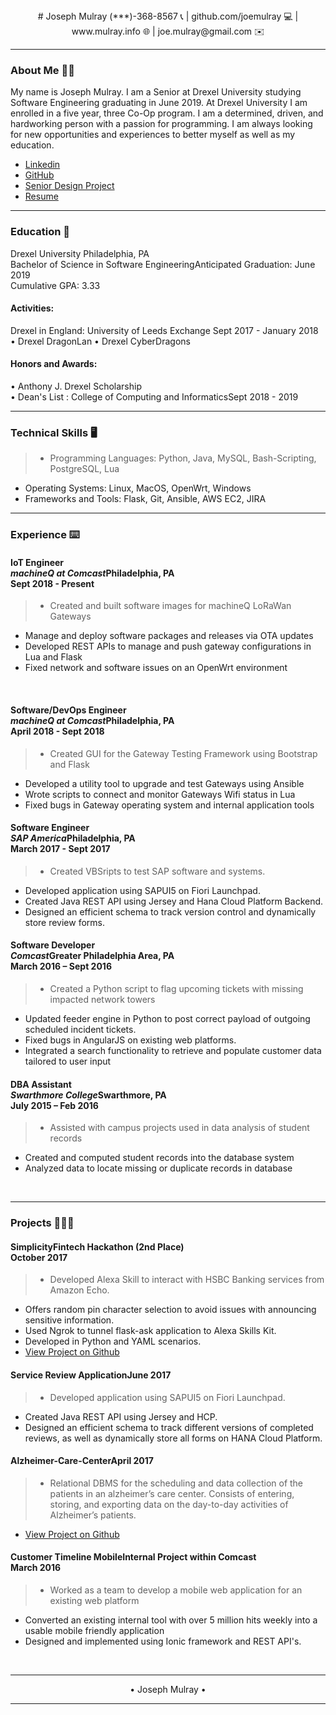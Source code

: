 <center>
# Joseph Mulray
(***)-368-8567 📞 <font class="input">|</font> github.com/joemulray 💻 <font class="input">|</font> www.mulray.info 🌐 <font class="input">|</font>  joe.mulray@gmail.com ✉️<br/>
</center>

-------------------
### About Me 🧔🏻

My name is Joseph Mulray. I am a Senior at Drexel University studying Software Engineering graduating in June 2019. At Drexel University I am enrolled in a five year, three Co-Op program. I am a determined, driven, and hardworking person with a passion for programming. I am always looking for new opportunities and experiences to better myself as well as my education.

* [Linkedin](https://www.linkedin.com/in/josephmulray/)
* [GitHub](https://github.com/joemulray)
* [Senior Design Project](http://cci.drexel.edu/seniordesign/2018_2019/VyB/index.html)
* [Resume](files/resume.pdf)


-------------------
### Education 🎒
<p>
Drexel University
<span>Philadelphia, PA</span></br>
Bachelor of Science in Software Engineering<span>Anticipated Graduation: June 2019</span> <br/>
Cumulative GPA: 3.33 <br/>

</p>

####  Activities:
<p>
Drexel in England: University of Leeds Exchange <span>Sept 2017 - January 2018</span><br/>
• Drexel DragonLan
• Drexel CyberDragons <br/>

</p>

#### Honors and Awards:<br/>

• Anthony J. Drexel Scholarship<br/>
• Dean's List : College of Computing and Informatics<span>Sept 2018 - 2019</span>
<br/>

-------------------     ----------------------------

### Technical Skills 🖥
>* Programming Languages: Python, Java, MySQL, Bash-Scripting, PostgreSQL, Lua<br/>
* Operating Systems: Linux, MacOS, OpenWrt, Windows
* Frameworks and Tools: Flask, Git, Ansible, AWS EC2, JIRA

-------------------     ----------------------------

### Experience ⌨️


#### IoT Engineer<br/><i>machineQ at Comcast</i><span>Philadelphia, PA</span><br/><span>Sept 2018 - Present</span>
> * Created and built software images for machineQ LoRaWan Gateways
* Manage and deploy software packages and releases via OTA updates
* Developed REST APIs to manage and push gateway configurations in Lua and Flask
* Fixed network and software issues on an OpenWrt environment
<br/>


#### Software/DevOps Engineer<br/><i>machineQ at Comcast</i><span>Philadelphia, PA</span><br/><span>April 2018 - Sept 2018</span>
> * Created GUI for the Gateway Testing Framework using Bootstrap and Flask
* Developed a utility tool to upgrade and test Gateways using Ansible
* Wrote scripts to connect and monitor Gateways Wifi status in Lua
* Fixed bugs in Gateway operating system and internal application tools


#### Software Engineer <br/><i>SAP America</i><span>Philadelphia, PA</span><br style="clear:both;"/><span>March 2017 - Sept 2017</span>
> *  Created VBSripts to test SAP software and systems.
* Developed application using SAPUI5 on Fiori Launchpad.
* Created Java REST API using Jersey and Hana Cloud Platform Backend.
* Designed an efficient schema to track version control and dynamically store review forms.


#### Software Developer <br/><i>Comcast</i><span>Greater Philadelphia Area, PA</span><br style="clear:both;"/><span>March 2016 – Sept 2016 </span>
> * Created a Python script to flag upcoming tickets with missing impacted network towers
* Updated feeder engine in Python to post correct payload of outgoing scheduled incident tickets.
* Fixed bugs in AngularJS on existing web platforms.
* Integrated a search functionality to retrieve and populate customer data tailored to user input


#### DBA Assistant <br/><i>Swarthmore College</i><span>Swarthmore, PA</span><br/><span>July 2015 – Feb 2016</span>
> * Assisted with campus projects used in data analysis of student records
* Created and computed student records into the database system
* Analyzed data to locate missing or duplicate records in database

<br/>

-------------------
### Projects 👨🏻‍💻


#### Simplicity<span>Fintech Hackathon (2nd Place)</span><br style="clear:both;"/><span>October 2017</span>
>* Developed Alexa Skill to interact with HSBC Banking services from Amazon Echo.
* Offers random pin character selection to avoid issues with announcing sensitive information.
* Used Ngrok to tunnel flask-ask application to Alexa Skills Kit. 
* Developed in Python and YAML scenarios.
* [View Project on Github](https://github.com/joemulray/SIMPLICITY "Simplicity")


#### Service Review Application<span>June 2017</span>
>* Developed application using SAPUI5 on Fiori Launchpad.
* Created Java REST API using Jersey and HCP.
* Designed an efficient schema to track different versions of completed reviews, as well as dynamically store all forms on HANA Cloud Platform.


#### Alzheimer-Care-Center<span>April 2017</span><br/><span>
>* Relational DBMS for the scheduling and data collection of the patients in an alzheimer’s care center. Consists of entering, storing, and exporting data on the day-to-day activities of Alzheimer’s patients.
* [View Project on Github](https://github.com/joemulray/Alzheimer-Care-Center "Alzheimer-Care-Center")



#### Customer Timeline Mobile<span>Internal Project within Comcast</span><br/><span><span>March 2016</span><br/><span>
>* Worked as a team to develop a mobile web application for an existing web platform 
* Converted an existing internal tool with over 5 million hits weekly into a usable mobile friendly application
* Designed and implemented using Ionic framework and REST API's.

<br/>

<center>

-------------------
• Joseph Mulray •

-------------------
</center>
